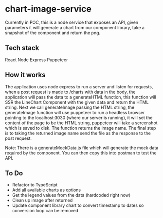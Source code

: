 # chart-image-service
Currently in POC, this is a node service that exposes an API, given parameters it will generate a chart from our component library, take a snapshot of the component and return the png. 

## Tech stack
React
Node
Express
Puppeteer

## How it works
The application uses node express to run a server and listen for requests, when a post request is made to /charts with data in the body, the application will pass the data to a generateHTML function, this function will SSR the LineChart Component with the given data and return the HTML string. Next we call generateImage passing the HTML string, the generateImage function will use puppeteer to run a headless browser pointing to the localhost:3030 (where our server is running), it will set the content of the page to be the HTML string, puppeteer will take a screenshot which is saved to disk. The function returns the image name. The final step is to taking the returned image name send the file as the response to the post request. 

Note: There is a generateMockData.js file which will generate the mock data required by the component. You can then copy this into postman to test the API. 

## To Do
* Refactor to TypeScript
* Add all available charts as options
* Get the legend values from the data (hardcoded right now)
* Clean up image after returned 
* Update component library chart to convert timestamp to dates so conversion loop can be removed

